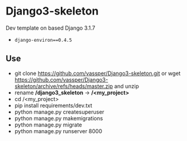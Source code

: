 # Django3-skeleton
Dev template on based Django 3.1.7
 + `django-environ==0.4.5`

## Use
+ git clone https://github.com/vassper/Django3-skeleton.git or wget https://github.com/vassper/Django3-skeleton/archive/refs/heads/master.zip and unzip
+ rename **/django3_skeleton** -> **/<my_project>**
+ cd /<my_project>
+ pip install requirements/dev.txt
+ python manage.py createsuperuser
+ python manage.py makemigrations
+ python manage.py migrate
+ python manage.py runserver 8000